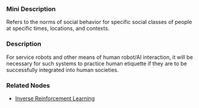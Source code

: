 ### Mini Description

Refers to the norms of social behavior for specific social classes of people at specific times, locations, and contexts. 

### Description

For service robots and other means of human robot/AI interaction, it will be necessary for such systems to practice human etiquette if they are to be successfully integrated into human societies.

### Related Nodes

- [Inverse Reinforcement Learning](/Value_Alignment/Validation/Technical_Value_Alignment/Robust_Human_Imitation/Inverse_Reinforcement_Learning/Inverse_Reinforcement_Learning.md)
